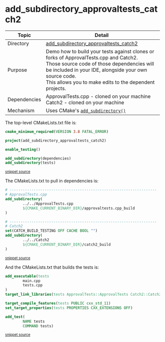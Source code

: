 <!--
GENERATED FILE - DO NOT EDIT
This file was generated by [MarkdownSnippets](https://github.com/SimonCropp/MarkdownSnippets).
Source File: /add_subdirectory_approvaltests_catch2/mdsource/README.source.md
To change this file edit the source file and then execute ./run_markdown_templates.sh.
-->

# add_subdirectory_approvaltests_catch2

 <!-- include: add_subdirectory_approvaltests_catch2. path: /add_subdirectory_approvaltests_catch2/mdsource/add_subdirectory_approvaltests_catch2.include.md -->
| Topic        | Detail                                                       |
| ------------ | ------------------------------------------------------------ |
| Directory    | [add_subdirectory_approvaltests_catch2](/add_subdirectory_approvaltests_catch2/)                        |
| Purpose      | Demo how to build your tests against clones or forks of ApprovalTests.cpp and Catch2.<br />Those source code of those dependencies will be included in your IDE, alongside your own source code.<br />This allows you to make edits to the dependent projects. |
| Dependencies | ApprovalTests.cpp - cloned on your machine<br />Catch2 - cloned on your machine |
| Mechanism    | Uses CMake's [`add_subdirectory()`](https://cmake.org/cmake/help/latest/command/add_subdirectory.html) |
 <!-- end include: add_subdirectory_approvaltests_catch2. path: /add_subdirectory_approvaltests_catch2/mdsource/add_subdirectory_approvaltests_catch2.include.md -->

The top-level CMakeLists.txt file is:

 <!-- include: inc_add_subdirectory_approvaltests_catch2_cmakelists. path: /add_subdirectory_approvaltests_catch2/mdsource/inc_add_subdirectory_approvaltests_catch2_cmakelists.include.md -->

```cmake
cmake_minimum_required(VERSION 3.8 FATAL_ERROR)

project(add_subdirectory_approvaltests_catch2)

enable_testing()

add_subdirectory(dependencies)
add_subdirectory(tests)
```
<sup><a href='https://github.com/claremacrae/ApprovalTests.cpp.CMakeSamples/blob/master/./add_subdirectory_approvaltests_catch2/CMakeLists.txt' title='File snippet was copied from'>snippet source</a></sup>
 <!-- end include: inc_add_subdirectory_approvaltests_catch2_cmakelists. path: /add_subdirectory_approvaltests_catch2/mdsource/inc_add_subdirectory_approvaltests_catch2_cmakelists.include.md -->

The CMakeLists.txt to pull in dependencies is:

 <!-- include: inc_add_subdirectory_approvaltests_catch2_dependencies_cmakelists. path: /add_subdirectory_approvaltests_catch2/mdsource/inc_add_subdirectory_approvaltests_catch2_dependencies_cmakelists.include.md -->

```cmake
# -------------------------------------------------------------------
# ApprovalTests.cpp
add_subdirectory(
        ../../ApprovalTests.cpp
        ${CMAKE_CURRENT_BINARY_DIR}/approvaltests.cpp_build
)

# -------------------------------------------------------------------
# Catch2
set(CATCH_BUILD_TESTING OFF CACHE BOOL "")
add_subdirectory(
        ../../Catch2
        ${CMAKE_CURRENT_BINARY_DIR}/catch2_build
)
```
<sup><a href='https://github.com/claremacrae/ApprovalTests.cpp.CMakeSamples/blob/master/./add_subdirectory_approvaltests_catch2/dependencies/CMakeLists.txt' title='File snippet was copied from'>snippet source</a></sup>
 <!-- end include: inc_add_subdirectory_approvaltests_catch2_dependencies_cmakelists. path: /add_subdirectory_approvaltests_catch2/mdsource/inc_add_subdirectory_approvaltests_catch2_dependencies_cmakelists.include.md -->

And the CMakeLists.txt that builds the tests is:

 <!-- include: inc_add_subdirectory_approvaltests_catch2_tests_cmakelists. path: /add_subdirectory_approvaltests_catch2/mdsource/inc_add_subdirectory_approvaltests_catch2_tests_cmakelists.include.md -->

```cmake
add_executable(tests
        main.cpp
        tests.cpp
)
target_link_libraries(tests ApprovalTests::ApprovalTests Catch2::Catch2)

target_compile_features(tests PUBLIC cxx_std_11)
set_target_properties(tests PROPERTIES CXX_EXTENSIONS OFF)

add_test(
        NAME tests
        COMMAND tests)
```
<sup><a href='https://github.com/claremacrae/ApprovalTests.cpp.CMakeSamples/blob/master/./add_subdirectory_approvaltests_catch2/tests/CMakeLists.txt' title='File snippet was copied from'>snippet source</a></sup>
 <!-- end include: inc_add_subdirectory_approvaltests_catch2_tests_cmakelists. path: /add_subdirectory_approvaltests_catch2/mdsource/inc_add_subdirectory_approvaltests_catch2_tests_cmakelists.include.md -->
